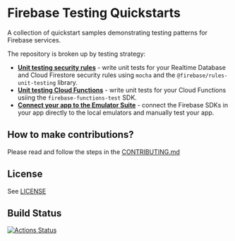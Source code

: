 # Firebase Testing Quickstarts

A collection of quickstart samples demonstrating testing patterns for Firebase services.

The repository is broken up by testing strategy:

  * **[Unit testing security rules](unit-test-security-rules/README.md)** - 
  write unit tests for your Realtime Database and Cloud Firestore security
  rules using `mocha` and the `@firebase/rules-unit-testing` library.
  * **[Unit testing Cloud Functions](unit-test-cloud-functions/README.md)** -
  write unit tests for your Cloud Functions usiing the `firebase-functions-test` SDK.
  * **[Connect your app to the Emulator Suite](manual-emulator-testing/README.md)** -
  connect the Firebase SDKs in your app directly to the local emulators and manually
  test your app.

## How to make contributions?

Please read and follow the steps in the [CONTRIBUTING.md](CONTRIBUTING.md)

## License
See [LICENSE](LICENSE)

## Build Status

[![Actions Status][gh-actions-badge]][gh-actions]

[gh-actions]: https://github.com/firebase/quickstart-testing/actions
[gh-actions-badge]: https://github.com/firebase/quickstart-testing/workflows/CI%20Tests/badge.svg
